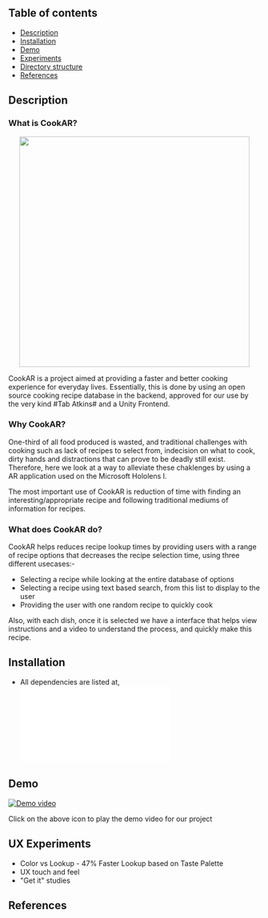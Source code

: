 ## Table of contents
* [Description](#Description)
* [Installation](#Installation)
* [Demo](#Demo)
* [Experiments](#Experiments)
* [Directory structure](#Directory-structure)
* [References](#References)
## Description

### What is CookAR? 
<p align="center">
  <img width="460" height="460" src="https://i.imgur.com/IX35SDZ.png">
</p>
CookAR is a project aimed at providing a faster and better cooking experience for everyday lives. Essentially, this is done by using an open source cooking recipe database in the backend, approved for our use by the very kind #Tab Atkins# and a Unity Frontend. 

### Why CookAR? 
One-third of all food produced is wasted, and traditional challenges with cooking such as lack of recipes to select from, indecision on what to cook, dirty hands and distractions that can prove to be deadly still exist. Therefore, here we look at a way to alleviate these chaklenges by using a AR application used on the Microsoft Hololens I. 

The most important use of CookAR is reduction of time with finding an interesting/appropriate recipe and following traditional mediums of information for recipes.

### What does CookAR do?
CookAR helps reduces recipe lookup times by providing users with a range of recipe options that decreases the recipe selection time, using three different usecases:-

* Selecting a recipe while looking at the entire database of options
* Selecting a recipe using text based search, from this list to display to the user
* Providing the user with one random recipe to quickly cook 

Also, with each dish, once it is selected we have a interface that helps view instructions and a video to understand the process, and quickly make this recipe.

## Installation

* All dependencies are listed at,
![Dependency files](dependencies.txt)


## Demo 
[![Demo video](https://imgur.com/a/xoVNdcR) ](https://youtu.be/bmc1WXyR_zc) 

Click on the above icon to play the demo video for our project 
## UX Experiments

* Color vs Lookup - 47% Faster Lookup based on Taste Palette
* UX touch and feel 
* "Get it" studies

## References
